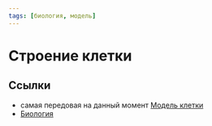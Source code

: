 ```yaml
---
tags: [биология, модель]
---
```

# Строение клетки

## Ссылки

* самая передовая на данный момент [Модель клетки](https://www.cellsignal.com/pathways/cellular-landscapes)
* [Биология](Биология.md)

